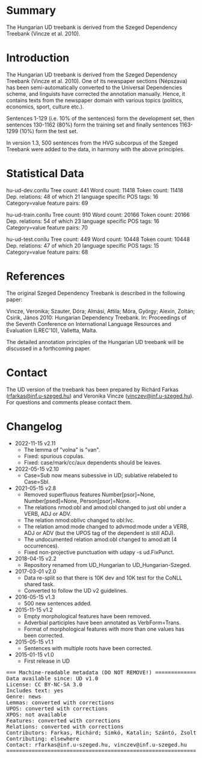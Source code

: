 # Summary

The Hungarian UD treebank is derived from the Szeged Dependency Treebank (Vincze et al. 2010).

# Introduction

The Hungarian UD treebank is derived from the Szeged Dependency Treebank (Vincze et al. 2010). One of its newspaper sections (Népszava) has been semi-automatically converted to the Universal Dependencies scheme, and linguists have corrected the annotation manually. Hence, it contains texts from the newspaper domain with various topics (politics, economics, sport, culture etc.).

Sentences 1-129 (i.e. 10% of the sentences) form the development set, then sentences 130-1162 (80%) form the training set and finally sentences 1163-1299 (10%) form the test set.

In version 1.3, 500 sentences from the HVG subcorpus of the Szeged Treebank were added to the data, in harmony with the above principles.

# Statistical Data

hu-ud-dev.conllu
Tree count:  441
Word count:  11418
Token count: 11418
Dep. relations: 48 of which 21 language specific
POS tags: 16
Category=value feature pairs: 69

hu-ud-train.conllu
Tree count:  910
Word count:  20166
Token count: 20166
Dep. relations: 54 of which 23 language specific
POS tags: 16
Category=value feature pairs: 70

hu-ud-test.conllu
Tree count:  449
Word count:  10448
Token count: 10448
Dep. relations: 47 of which 20 language specific
POS tags: 15
Category=value feature pairs: 68

# References

The original Szeged Dependency Treebank is described in the following paper:

Vincze, Veronika; Szauter, Dóra; Almási, Attila; Móra, György; Alexin, Zoltán; Csirik, János 2010: Hungarian Dependency Treebank. In: Proceedings of the Seventh Conference on International Language Resources and Evaluation (LREC'10), Valletta, Malta.

The detailed annotation principles of the Hungarian UD treebank will be discussed in a forthcoming paper.

# Contact

The UD version of the treebank has been prepared by Richárd Farkas (rfarkas@inf.u-szeged.hu) and Veronika Vincze (vinczev@inf.u-szeged.hu). For questions and comments please contact them.

# Changelog

* 2022-11-15 v2.11
  * The lemma of "volna" is "van".
  * Fixed: spurious copulas.
  * Fixed: case/mark/cc/aux dependents should be leaves.
* 2022-05-15 v2.10
  * Case=Sub now means subessive in UD; sublative relabeled to Case=Sbl.
* 2021-05-15 v2.8
  * Removed superfluous features Number[psor]=None, Number[psed]=None, Person[psor]=None.
  * The relations nmod:obl and amod:obl changed to just obl under a VERB, ADJ or ADV.
  * The relation nmod:obllvc changed to obl:lvc.
  * The relation amod:mode changed to advmod:mode under a VERB, ADJ or ADV (but the UPOS tag of the dependent is still ADJ).
  * The undocumented relation amod:obl changed to amod:att (4 occurrences).
  * Fixed non-projective punctuation with udapy -s ud.FixPunct.
* 2018-04-15 v2.2
  * Repository renamed from UD_Hungarian to UD_Hungarian-Szeged.
* 2017-03-01 v2.0
  * Data re-split so that there is 10K dev and 10K test for the CoNLL shared task.
  * Converted to follow the UD v2 guidelines.
* 2016-05-15 v1.3
  * 500 new sentences added.
* 2015-11-15 v1.2
  * Empty morphological features have been removed.
  * Adverbial participles have been annotated as VerbForm=Trans.
  * Format of morphological features with more than one values has been corrected.
* 2015-05-15 v1.1
  * Sentences with multiple roots have been corrected.
* 2015-01-15 v1.0
  * First release in UD


<pre>
=== Machine-readable metadata (DO NOT REMOVE!) ================================
Data available since: UD v1.0
License: CC BY-NC-SA 3.0
Includes text: yes
Genre: news
Lemmas: converted with corrections
UPOS: converted with corrections
XPOS: not available
Features: converted with corrections
Relations: converted with corrections
Contributors: Farkas, Richárd; Simkó, Katalin; Szántó, Zsolt; Varga, Viktor; Vincze, Veronika
Contributing: elsewhere
Contact: rfarkas@inf.u-szeged.hu, vinczev@inf.u-szeged.hu
===============================================================================
</pre>
